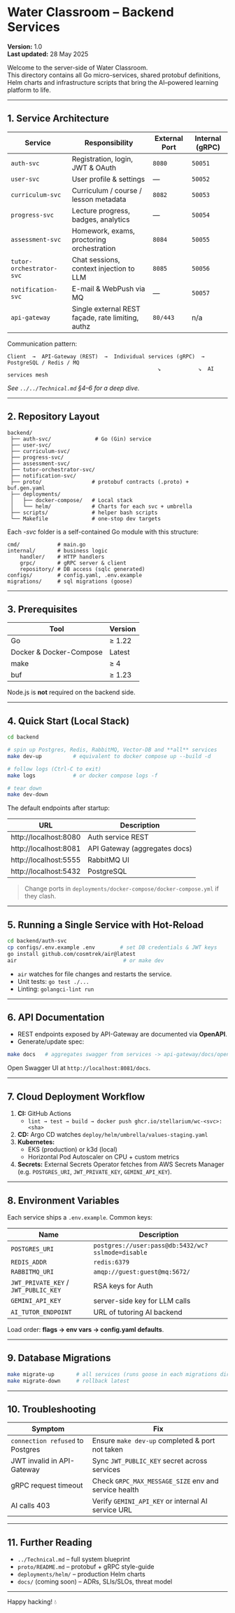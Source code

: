 # Water Classroom – Backend Services

**Version:** 1.0  
**Last updated:** 28 May 2025

Welcome to the server-side of Water Classroom.  
This directory contains all Go micro-services, shared protobuf definitions, Helm charts and infrastructure scripts that bring the AI–powered learning platform to life.

---

## 1. Service Architecture

| Service | Responsibility | External Port | Internal (gRPC) |
|---------|----------------|---------------|-----------------|
| `auth-svc` | Registration, login, JWT & OAuth | `8080` | `50051` |
| `user-svc` | User profile & settings | — | `50052` |
| `curriculum-svc` | Curriculum / course / lesson metadata | `8082` | `50053` |
| `progress-svc` | Lecture progress, badges, analytics | — | `50054` |
| `assessment-svc` | Homework, exams, proctoring orchestration | `8084` | `50055` |
| `tutor-orchestrator-svc` | Chat sessions, context injection to LLM | `8085` | `50056` |
| `notification-svc` | E-mail & WebPush via MQ | — | `50057` |
| `api-gateway` | Single external REST façade, rate limiting, authz | `80/443` | n/a |

Communication pattern:

```
Client  →  API-Gateway (REST)  →  Individual services (gRPC)  →  PostgreSQL / Redis / MQ
                                                ↘            ↘  AI services mesh
```

*See `../../Technical.md` §4–6 for a deep dive.*

---

## 2. Repository Layout

```
backend/
 ├── auth-svc/              # Go (Gin) service
 ├── user-svc/
 ├── curriculum-svc/
 ├── progress-svc/
 ├── assessment-svc/
 ├── tutor-orchestrator-svc/
 ├── notification-svc/
 ├── proto/                # protobuf contracts (.proto) + buf.gen.yaml
 ├── deployments/
 │   ├── docker-compose/   # Local stack
 │   └── helm/             # Charts for each svc + umbrella
 ├── scripts/              # helper bash scripts
 └── Makefile              # one-stop dev targets
```

Each *-svc* folder is a self-contained Go module with this structure:

```
cmd/            # main.go
internal/       # business logic
    handler/    # HTTP handlers
    grpc/       # gRPC server & client
    repository/ # DB access (sqlc generated)
configs/        # config.yaml, .env.example
migrations/     # sql migrations (goose)
```

---

## 3. Prerequisites

| Tool | Version |
|------|---------|
| Go   | ≥ 1.22  |
| Docker & Docker-Compose | Latest |
| make | ≥ 4     |
| buf  | ≥ 1.23  | *(for protobuf)*

Node.js is **not** required on the backend side.

---

## 4. Quick Start (Local Stack)

```bash
cd backend

# spin up Postgres, Redis, RabbitMQ, Vector-DB and **all** services
make dev-up          # equivalent to docker compose up --build -d

# follow logs (Ctrl-C to exit)
make logs            # or docker compose logs -f

# tear down
make dev-down
```

The default endpoints after startup:

| URL | Description |
|-----|-------------|
| http://localhost:8080 | Auth service REST |
| http://localhost:8081 | API Gateway (aggregates docs) |
| http://localhost:5555 | RabbitMQ UI |
| http://localhost:5432 | PostgreSQL |

> Change ports in `deployments/docker-compose/docker-compose.yml` if they clash.

---

## 5. Running a Single Service with Hot-Reload

```bash
cd backend/auth-svc
cp configs/.env.example .env        # set DB credentials & JWT keys
go install github.com/cosmtrek/air@latest
air                                  # or make dev
```

* `air` watches for file changes and restarts the service.
* Unit tests: `go test ./...`
* Linting: `golangci-lint run`

---

## 6. API Documentation

* REST endpoints exposed by API-Gateway are documented via **OpenAPI**.
* Generate/update spec:

```bash
make docs   # aggregates swagger from services -> api-gateway/docs/openapi.yaml
```

Open Swagger UI at `http://localhost:8081/docs`.

---

## 7. Cloud Deployment Workflow

1. **CI:** GitHub Actions
   * `lint → test → build → docker push ghcr.io/stellarium/wc-<svc>:<sha>`
2. **CD:** Argo CD watches `deploy/helm/umbrella/values-staging.yaml`
3. **Kubernetes:** 
   * EKS (production) or k3d (local)
   * Horizontal Pod Autoscaler on CPU + custom metrics
4. **Secrets:** External Secrets Operator fetches from AWS Secrets Manager  
   (e.g. `POSTGRES_URI`, `JWT_PRIVATE_KEY`, `GEMINI_API_KEY`).

---

## 8. Environment Variables

Each service ships a `.env.example`. Common keys:

| Name | Description |
|------|-------------|
| `POSTGRES_URI` | `postgres://user:pass@db:5432/wc?sslmode=disable` |
| `REDIS_ADDR`   | `redis:6379` |
| `RABBITMQ_URI` | `amqp://guest:guest@mq:5672/` |
| `JWT_PRIVATE_KEY` / `JWT_PUBLIC_KEY` | RSA keys for Auth |
| `GEMINI_API_KEY` | server-side key for LLM calls |
| `AI_TUTOR_ENDPOINT` | URL of tutoring AI backend |

Load order: **flags → env vars → config.yaml defaults**.

---

## 9. Database Migrations

```bash
make migrate-up       # all services (runs goose in each migrations dir)
make migrate-down     # rollback latest
```

---

## 10. Troubleshooting

| Symptom | Fix |
|---------|-----|
| `connection refused` to Postgres | Ensure `make dev-up` completed & port not taken |
| JWT invalid in API-Gateway | Sync `JWT_PUBLIC_KEY` secret across services |
| gRPC request timeout | Check `GRPC_MAX_MESSAGE_SIZE` env and service health |
| AI calls 403 | Verify `GEMINI_API_KEY` or internal AI service URL |

---

## 11. Further Reading

* `../Technical.md` – full system blueprint  
* `proto/README.md` – protobuf + gRPC style-guide  
* `deployments/helm/` – production Helm charts  
* `docs/` (coming soon) – ADRs, SLIs/SLOs, threat model

---

Happy hacking! 💧
